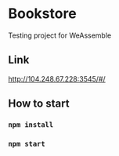 # Bookstore

Testing project for WeAssemble

## Link

http://104.248.67.228:3545/#/

## How to start

### `npm install`
### `npm start`